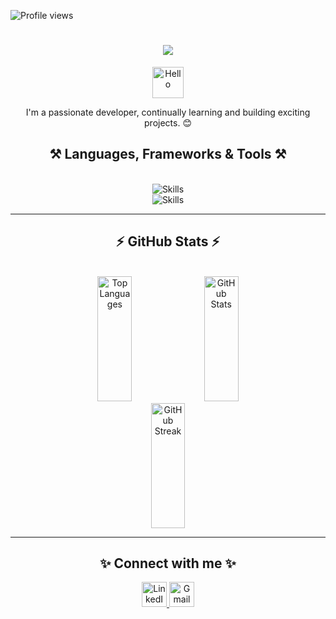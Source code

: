 <p align="left"> 
    <img src="https://komarev.com/ghpvc/?username=Virenishere&label=Profile%20views&color=0e75b6&style=flat" alt="Profile views" /> 
</p>

<h1 align="center">
    <img src="https://readme-typing-svg.herokuapp.com/?font=Righteous&size=35&center=true&vCenter=true&width=500&height=70&duration=4000&lines=Hey+folks!+👋;+I'm+Virender+Prasad!;+Welcome+to+my+GitHub!"/>
</h1>

<p align="center">
    <img src="https://media.giphy.com/media/Ll22OhMLAlVDb8UQWe/giphy.gif" alt="Hello" width="50"/>
</p>

<p align="center"> 
    I'm a passionate developer, continually learning and building exciting projects. 😊
</p>

<h2 align="center">⚒️ Languages, Frameworks & Tools ⚒️</h2>
<br/>
<div align="center">
    <img src="https://skillicons.dev/icons?i=react,javascript,nodejs,express,mongodb,tailwind,bootstrap" alt="Skills"/><br>
    <img src="https://skillicons.dev/icons?i=mui,html,css,vite,vscode,github,git,cpp,c" alt="Skills"/>
</div>

---

<h2 align="center">⚡ GitHub Stats ⚡</h2>
<br>
<!-- <div align="center">
  <img src="https://github-readme-stats.vercel.app/api/top-langs?username=Virenishere&show_icons=true&locale=en&layout=compact&theme=radical" alt="Top Languages" height="200px"/>
  <img src="https://github-readme-stats.vercel.app/api?username=Virenishere&show_icons=true&locale=en&theme=radical" alt="GitHub Stats" height="200px"/>
  <img src="https://github-readme-streak-stats.herokuapp.com/?user=Virenishere&theme=radical" alt="GitHub Streak" height="200px"/>
</div> -->

<div align="center">
  <img src="https://github-readme-stats.vercel.app/api/top-langs?username=Virenishere&show_icons=true&locale=en&layout=compact&theme=radical" alt="Top Languages" height="200px" width="33%"/>
  <img src="https://github-readme-stats.vercel.app/api?username=Virenishere&show_icons=true&locale=en&theme=radical" alt="GitHub Stats" height="200px" width="33%"/>
  <img src="https://github-readme-streak-stats.herokuapp.com/?user=Virenishere&theme=radical" alt="GitHub Streak" height="200px" width="33%"/>
</div>


---

<h2 align="center">✨ Connect with me ✨</h2>
<div align="center">
    <a href="https://www.linkedin.com/in/virenderprasad/" target="_blank">
        <img src="https://skillicons.dev/icons?i=linkedin" alt="LinkedIn" height="40"/>
    </a>
    <a href="mailto:virender288@gmail.com">
        <img src="https://skillicons.dev/icons?i=gmail" alt="Gmail" height="40"/>
    </a>
</div>













<!--
**Virenishere/Virenishere** is a ✨ _special_ ✨ repository because its `README.md` (this file) appears on your GitHub profile.

Here are some ideas to get you started:

- 🔭 I’m currently working on ...
- 🌱 I’m currently learning ...
- 👯 I’m looking to collaborate on ...
- 🤔 I’m looking for help with ...
- 💬 Ask me about ...
- 📫 How to reach me: ...
- 😄 Pronouns: ...
- ⚡ Fun fact: ...
-->
